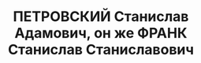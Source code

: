 ---
title: ПЕТРОВСКИЙ Станислав Адамович, он же  ФРАНК Станислав Станиславович
description: 'Род. 15 марта 1896 года в г.Ораниенбаум, поляк, из рабочих, образование
  среднее - школа прапорщиков и курсы орг-ции производства при НКТП СССР. Дежурный
  администратор гостиницы «Новомосковская». Проживал: г.Москва, ул.М.Горького, д.
  37/9, кв. 30. Арестован 17 сентября 1937 года. Приговорен ВКВС СССР 3 ноября 1937
  г. Расстрелян в тот же день. Состав ВК: Голяков И.Т., Ждан С.Н., Преображенцев С.В.,
  время заседания 23.00 - 23.20. Место захоронения - Московская область, спецобъект
  "Коммунарка". Реабилитирован заключением ГВП РФ от 24 марта 1992 г.'
---